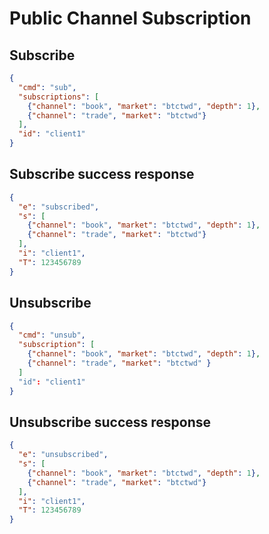 # Public Channel Subscription

## Subscribe
```json
{
  "cmd": "sub",
  "subscriptions": [
    {"channel": "book", "market": "btctwd", "depth": 1},
    {"channel": "trade", "market": "btctwd"}
  ],
  "id": "client1"
}
```
## Subscribe success response
```json
{
  "e": "subscribed",
  "s": [
    {"channel": "book", "market": "btctwd", "depth": 1},
    {"channel": "trade", "market": "btctwd"}
  ],
  "i": "client1",
  "T": 123456789
}
```
## Unsubscribe
```json
{
  "cmd": "unsub",
  "subscription": [
    {"channel": "book", "market": "btctwd", "depth": 1},
    {"channel": "trade", "market": "btctwd" }
  ]
  "id": "client1"
}
```

## Unsubscribe success response
```json
{
  "e": "unsubscribed",
  "s": [
    {"channel": "book", "market": "btctwd", "depth": 1},
    {"channel": "trade", "market": "btctwd"}
  ],
  "i": "client1",
  "T": 123456789
}
```